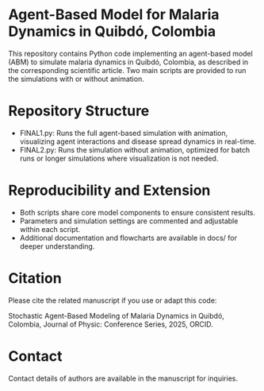 # Agent-Based Model for Malaria Dynamics in Quibdó, Colombia
This repository contains Python code implementing an agent-based model (ABM) to simulate malaria dynamics in Quibdó, Colombia, as described in the corresponding scientific article. Two main scripts are provided to run the simulations with or without animation.

# Repository Structure
- FINAL1.py: Runs the full agent-based simulation with animation, visualizing agent interactions and disease spread dynamics in real-time.
- FINAL2.py: Runs the simulation without animation, optimized for batch runs or longer simulations where visualization is not needed.

# Reproducibility and Extension
- Both scripts share core model components to ensure consistent results.
- Parameters and simulation settings are commented and adjustable within each script.
- Additional documentation and flowcharts are available in docs/ for deeper understanding.

# Citation
Please cite the related manuscript if you use or adapt this code:

Stochastic Agent-Based Modeling of Malaria Dynamics in Quibdó, Colombia, Journal of Physic: Conference Series, 2025, ORCID.

# Contact
Contact details of authors are available in the manuscript for inquiries.
